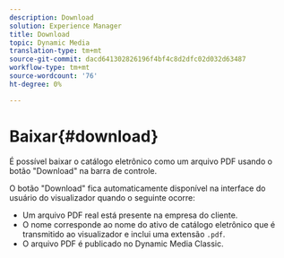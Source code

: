 ```yaml
---
description: Download
solution: Experience Manager
title: Download
topic: Dynamic Media
translation-type: tm+mt
source-git-commit: dacd641302826196f4bf4c8d2dfc02d032d63487
workflow-type: tm+mt
source-wordcount: '76'
ht-degree: 0%

---
```



# Baixar{#download}

É possível baixar o catálogo eletrônico como um arquivo PDF usando o botão &quot;Download&quot; na barra de controle.

O botão &quot;Download&quot; fica automaticamente disponível na interface do usuário do visualizador quando o seguinte ocorre:

* Um arquivo PDF real está presente na empresa do cliente.
* O nome corresponde ao nome do ativo de catálogo eletrônico que é transmitido ao visualizador e inclui uma extensão `.pdf`.
* O arquivo PDF é publicado no Dynamic Media Classic.

